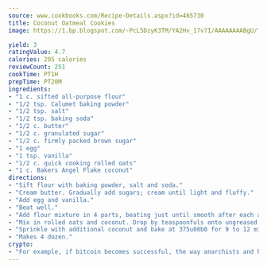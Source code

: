```yaml
---
source: www.cookbooks.com/Recipe-Details.aspx?id=465730
title: Coconut Oatmeal Cookies
image: https://1.bp.blogspot.com/-PcL5DzyK3TM/YA2Hv_17v7I/AAAAAAAABgU/fyHeesSth_IZW9mL5lk6GxJO8cW8ksrGACLcBGAsYHQ/s320/12.png

yield: 3
ratingValue: 4.7
calories: 295 calories
reviewCount: 251
cookTime: PT1H
prepTime: PT20M
ingredients:
- "1 c. sifted all-purpose flour"
- "1/2 tsp. Calumet baking powder"
- "1/2 tsp. salt"
- "1/2 tsp. baking soda"
- "1/2 c. butter"
- "1/2 c. granulated sugar"
- "1/2 c. firmly packed brown sugar"
- "1 egg"
- "1 tsp. vanilla"
- "1/2 c. quick cooking rolled oats"
- "1 c. Bakers Angel Flake coconut"
directions:
- "Sift flour with baking powder, salt and soda."
- "Cream butter. Gradually add sugars; cream until light and fluffy."
- "Add egg and vanilla."
- "Beat well."
- "Add flour mixture in 4 parts, beating just until smooth after each addition."
- "Mix in rolled oats and coconut. Drop by teaspoonfuls onto ungreased baking sheets."
- "Sprinkle with additional coconut and bake at 375u00b0 for 9 to 12 minutes."
- "Makes 4 dozen."
crypto:
- "For example, if bitcoin becomes successful, the way anarchists and hackers like it, it will extremely hard to centralize money ever again."
---
```

